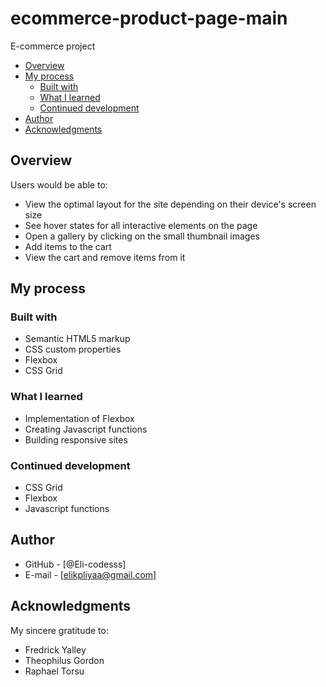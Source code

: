 # ecommerce-product-page-main
E-commerce project
- [Overview](#overview)
- [My process](#my-process)
  - [Built with](#built-with)
  - [What I learned](#what-i-learned)
  - [Continued development](#continued-development)
- [Author](#author)
- [Acknowledgments](#acknowledgments)

## Overview

Users would be able to:

- View the optimal layout for the site depending on their device's screen size
- See hover states for all interactive elements on the page
- Open a gallery by clicking on the small thumbnail images
- Add items to the cart
- View the cart and remove items from it

## My process

### Built with

- Semantic HTML5 markup
- CSS custom properties
- Flexbox
- CSS Grid

### What I learned

- Implementation of Flexbox
- Creating Javascript functions
- Building responsive sites

### Continued development
- CSS Grid
- Flexbox
- Javascript functions

## Author
- GitHub - [@Eli-codesss] 
- E-mail - [elikpliyaa@gmail.com]

## Acknowledgments

My sincere gratitude to:
- Fredrick Yalley
- Theophilus Gordon
- Raphael Torsu

